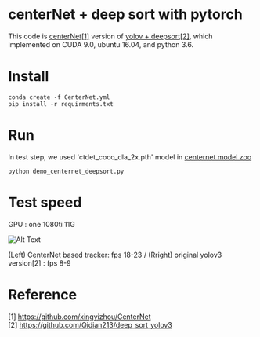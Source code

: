 # centerNet + deep sort with pytorch 

This code is [centerNet[1]](https://github.com/xingyizhou/CenterNet) version of [yolov + deepsort[2]](https://github.com/Qidian213/deep_sort_yolov3), which implemented on CUDA 9.0, ubuntu 16.04, and python 3.6.


# Install

```
conda create -f CenterNet.yml
pip install -r requirments.txt
```


# Run

In test step, we used 'ctdet_coco_dla_2x.pth' model in [centernet model zoo](https://github.com/xingyizhou/CenterNet/blob/master/readme/MODEL_ZOO.md)   


```
python demo_centernet_deepsort.py
```

# Test speed

GPU : one 1080ti 11G

![Alt Text](https://github.com/kimyoon-young/centerNet-deep-sort/blob/master/centernet_vs_yolo3.gif)

(Left) CenterNet based tracker: fps 18-23  /  (Rright) original yolov3 version[2] : fps 8-9 


# Reference
[1] https://github.com/xingyizhou/CenterNet   
[2] https://github.com/Qidian213/deep_sort_yolov3
